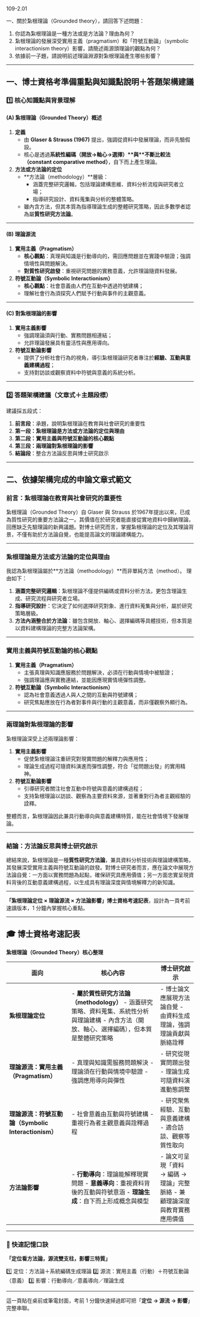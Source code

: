 109-2.01

一、關於紮根理論（Grounded theory），請回答下述問題：

1. 你認為紮根理論是一種方法或是方法論？理由為何？
2. 紮根理論的發展深受實用主義（pragmatism）和「符號互動論」（symbolic interactionism theory）影響，請簡述兩源頭理論的觀點為何？
3. 依據前一子題，請說明前述理論淵源對紮根理論產生哪些影響？

-------------

## **一、博士資格考準備重點與知識點說明＋答題架構建議**

### 1️⃣ 核心知識點與背景理解

#### **(A) 紮根理論（Grounded Theory）概述**

1. **定義**
   - 由 **Glaser & Strauss (1967)** 提出，強調從資料中發展理論，而非先驗假設。
   - 核心是透過**系統性編碼（開放→軸心→選擇）\**與\**不斷比較法（constant comparative method）**，自下而上產生理論。
2. **方法或方法論的定位**
   - **方法論（methodology）**層級：
     - 涵蓋完整研究邏輯，包括理論建構思維、資料分析流程與研究者立場；
     - 指導研究設計、資料蒐集與分析的整體策略。
   - 雖內含方法，但其本質為指導理論生成的整體研究策略，因此多數學者認為屬**質性研究方法論**。

------

#### **(B) 理論源流**

1. **實用主義（Pragmatism）**
   - **核心觀點**：真理與知識是行動導向的，需回應問題並在實踐中驗證；強調情境性與問題解決。
   - **對質性研究啟發**：重視研究問題的實務意義，允許理論隨資料發展。
2. **符號互動論（Symbolic Interactionism）**
   - **核心觀點**：社會意義由人們在互動中透過符號建構；
   - 理解社會行為須探究人們賦予行動與事件的主觀意義。

------

#### **(C) 對紮根理論的影響**

1. **實用主義影響**
   - 強調理論須與行動、實務問題相連結；
   - 允許理論發展具有靈活性與應用導向。
2. **符號互動論影響**
   - 提供了分析社會行為的視角，導引紮根理論研究者專注於**經驗、互動與意義建構過程**；
   - 支持對訪談或觀察資料中符號與意義的系統分析。

------

### 2️⃣ **答題架構建議（文章式＋主題段標）**

建議採五段式：

1. **前言段**：承題，說明紮根理論在教育與社會研究的重要性
2. **第一段：紮根理論是方法或方法論的定位與理由**
3. **第二段：實用主義與符號互動論的核心觀點**
4. **第三段：兩理論對紮根理論的影響**
5. **結論段**：整合方法論反思與博士研究啟示

------

## **二、依據架構完成的申論文章式範文**

### **前言：紮根理論在教育與社會研究的重要性**

紮根理論（Grounded Theory）自 Glaser 與 Strauss 於1967年提出以來，已成為質性研究的重要方法論之一。其價值在於研究者能直接從實地資料中歸納理論，回應缺乏先驗理論的新興議題。對博士研究而言，掌握紮根理論的定位及其理論背景，不僅有助於方法論自覺，也能提高論文的理論建構能力。

------

### **紮根理論是方法或方法論的定位與理由**

我認為紮根理論屬於**方法論（methodology）**而非單純方法（method）。
 理由如下：

1. **涵蓋完整研究邏輯**：紮根理論不僅提供編碼或資料分析方法，更包含理論生成、研究流程與研究者立場。
2. **指導研究設計**：它決定了如何選擇研究對象、進行資料蒐集與分析，屬於研究策略層級。
3. **方法內涵整合於方法論**：雖包含開放、軸心、選擇編碼等具體技術，但本質是以資料建構理論的完整方法論架構。

------

### **實用主義與符號互動論的核心觀點**

1. **實用主義（Pragmatism）**
   - 主張真理與知識應服務於問題解決，必須在行動與情境中被驗證；
   - 強調理論應與實務連結，並能因應現實情境彈性調整。
2. **符號互動論（Symbolic Interactionism）**
   - 認為社會意義透過人與人之間的互動與符號建構；
   - 研究焦點應放在行為者對事件與行動的主觀意義，而非僅觀察外顯行為。

------

### **兩理論對紮根理論的影響**

紮根理論深受上述兩理論影響：

1. **實用主義影響**
   - 促使紮根理論注重研究對現實問題的解釋力與應用性；
   - 理論生成過程可隨資料演進而彈性調整，符合「從問題出發」的實用精神。
2. **符號互動論影響**
   - 引導研究者關注社會互動中符號與意義的建構過程；
   - 支持紮根理論以訪談、觀察為主要資料來源，並著重對行為者主觀經驗的詮釋。

整體而言，紮根理論因此兼具行動導向與意義建構特質，能在社會情境下發展理論。

------

### **結論：方法論反思與博士研究啟示**

總結來說，紮根理論是一種**質性研究方法論**，兼具資料分析技術與理論建構策略，其發展深受實用主義與符號互動論的啟發。對博士研究者而言，應在論文中展現方法論自覺：一方面以實務問題為起點，確保研究具應用價值；另一方面忠實呈現資料背後的互動意義建構過程，以生成具有理論深度與情境解釋力的新知識。

--------------------

**「紮根理論定位 × 理論源流 × 方法論影響」博士資格考速記表**，設計為一頁考前速讀版本，1 分鐘內掌握核心重點。

------

## 🎓 博士資格考速記表

**紮根理論（Grounded Theory）核心整理**

| **面向**                                            | **核心內容**                                                 | **博士研究啟示**                                             |
| --------------------------------------------------- | ------------------------------------------------------------ | ------------------------------------------------------------ |
| **紮根理論定位**                                    | - **屬於質性研究方法論（methodology）** - 涵蓋研究策略、資料蒐集、系統性分析與理論建構 - 內含方法（開放、軸心、選擇編碼），但本質是整體研究策略 | - 博士論文應展現方法論自覺 - 由資料生成理論，強調理論貢獻與脈絡詮釋 |
| **理論源流：實用主義（Pragmatism）**                | - 真理與知識需服務問題解決 - 理論須在行動與情境中驗證 - 強調應用導向與彈性 | - 研究從現實問題出發 - 理論生成可隨資料演進動態調整          |
| **理論源流：符號互動論（Symbolic Interactionism）** | - 社會意義由互動與符號建構 - 重視行為者主觀意義與詮釋過程    | - 研究聚焦經驗、互動與意義建構 - 適合訪談、觀察等質性取向    |
| **方法論影響**                                      | - **行動導向**：理論能解釋現實問題 - **意義導向**：重視資料背後的互動與符號意涵 - **理論生成**：自下而上形成概念與模型 | - 論文可呈現「資料 → 編碼 → 理論」完整脈絡 - 兼顧理論深度與教育實務應用價值 |

------

### 🧠 快速記憶口訣

**「定位看方法論，源流雙支柱，影響三特質」**

1️⃣ 定位：方法論＋系統編碼生成理論
 2️⃣ 源流：實用主義（行動）＋符號互動論（意義）
 3️⃣ 影響：行動導向／意義導向／理論生成

------

這一頁貼在桌前或筆電封面，考前 1 分鐘快速掃過即可把「**定位 → 源流 → 影響**」完整串聯。